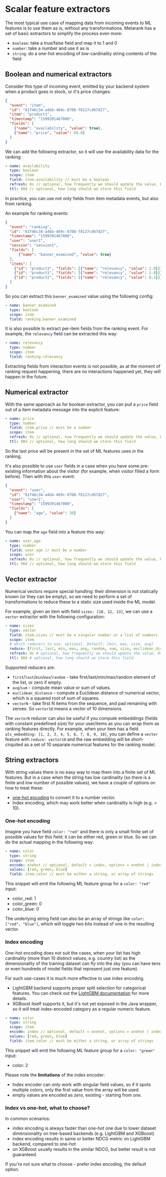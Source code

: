 # Scalar feature extractors

The most typical use case of mapping data from incoming events to ML features is to use them as is, without any transformations.
Metarank has a set of basic extractors to simplify the process even more:
* `boolean`: take a true/false field and map it to 1 and 0
* `number`: take a number and use it as is
* `string`: do a one-hot encoding of low-cardinality string contents of the field

## Boolean and numerical extractors

Consider this type of incoming event, emitted by your backend system when a product goes in stock, or it's price changes:
```json
{
  "event": "item",
  "id": "81f46c34-a4bb-469c-8708-f8127cd67d27",
  "item": "product1",
  "timestamp": "1599391467000",
  "fields": [
    {"name": "availability", "value": true},
    {"name": "price", "value": 69.0}
  ]
}
```

We can add the following extractor, so it will use the availability data for the ranking:
```yaml
- name: availability
  type: boolean
  scope: item
  field: item.availability // must be a boolean
  refresh: 0s // optional, how frequently we should update the value, 0s by default
  ttl: 90d // optional, how long should we store this field
```

In practice, you can use not only fields from item metadata events, but also from ranking.

An example for ranking events: 
```json
{
  "event": "ranking",
  "id": "81f46c34-a4bb-469c-8708-f8127cd67d27",
  "timestamp": "1599391467000",
  "user": "user1",
  "session": "session1",
  "fields": [
      {"name": "banner_examined", "value": true}
  ],
  "items": [
    {"id": "product3", "fields": [{"name": "relevancy", "value": 2.0}]},
    {"id": "product1", "fields": [{"name": "relevancy", "value": 1.0}]},
    {"id": "product2", "fields": [{"name": "relevancy", "value": 0.1}]} 
  ]
}
```

So you can extract this `banner_examined` value using the following config:
```yaml
- name: banner_examined
  type: boolean
  scope: item
  field: ranking.banner_examined
```

It is also possible to extract per-item fields from the ranking event. For example, the `relevancy` field can be extracted this way:

```yaml
- name: relevancy
  type: number
  scope: item
  field: ranking.relevancy
```

Extracting fields from interaction events is not possible, as at the moment of ranking request happening, there
are no interactions happened yet, they will happen in the future.

## Numerical extractor

With the same approach as for boolean extractor, you can pull a `price` field out of a item metadata message into the
explicit feature:

```yaml
- name: price
  type: number
  field: item.price // must be a number
  scope: item
  refresh: 0s // optional, how frequently we should update the value, 0s by default
  ttl: 90d // optional, how long should we store this field
```

So the last price will be present in the set of ML features uses in the ranking.

It's also possible to use `user` fields in a case when you have some pre-existing information about the visitor
(for example, when visitor filled a form before). Then with this `user` event:
```json
{
  "event": "user",
  "id": "81f46c34-a4bb-469c-8708-f8127cd67d27",
  "user": "user1",
  "timestamp": "1599391467000",
  "fields": [
    {"name": "age", "value": 30}
  ]
}
```
You can map the `age` field into a feature this way:
```yaml
- name: user_age
  type: number
  field: user.age // must be a number
  scope: user
  refresh: 0s // optional, how frequently we should update the value, 0s by default
  ttl: 90d // optional, how long should we store this field
```

## Vector extractor

Numerical vectors require special handling: their dimension is not statically known (or they can be empty), so we need to perform a set of transformations to reduce these to a static size used inside the ML model. 

For example, given an item with field `sizes: [10, 12, 13]`, we can use a `vector` extractor with the following configuration:

```yaml
- name: sizes
  type: vector
  field: item.sizes // must be a singular number or a list of numbers
  scope: item
  # which reducers to use. optional. Default: [min, max, size, avg]
  reduce: [first, last, min, max, avg, random, sum, size, euclidean_distance, vectorN] 
  refresh: 0s # optional, how frequently we should update the value, 0s by default
  ttl: 90d # optional, how long should we store this field
```

Supported reducers are:

* `first`/`last`/`min`/`max`/`random` - take first/last/min/max/random element of the list, or zero if empty.
* `avg`/`sum` - compute mean value or sum of values.
* `euclidean_distance` - compute a Euclidean distance of numerical vector, which is a squared root of sum of squares.
* `vectorN` - take first N items from the sequence, and pad remaining with zeroes. So `vector10` means a vector of 10 dimensions.

The `vectorN` reducer can also be useful if you compute embeddings (fields with constant predefined size) for your user/items as you can wrap them as ranking features directly. 
For example, when your item has a field `als_embedding: [1, 2, 3, 4, 5, 6, 7, 8, 9, 10]`, you can define a `vector` feature with `reduce: vector10` and the raw embedding will be short-cirquited as a set of 10 separate numerical features for the ranking model.

## String extractors

With string values there is no easy way to map them into a finite set of ML features. But in a case when
the string has low cardinality (so there is a finite and low number of possible values), we have a couple of
options on how to treat these:
* [one-hot encoding](https://en.wikipedia.org/wiki/One-hot) to convert it to a number vector.
* Index encoding, which may work better when cardinality is high (e.g. > 10).

### One-hot encoding 
Imagine you have field `color: "red"` and there is only a small finite set of possible values for this field:
it can be either red, green or blue. So we can do the actual mapping in the following way:

```yaml
- name: color
  type: string
  scope: item
  encode: onehot // optional, default = index, options = onehot | index
  values: [red, green, blue]
  field: item.color // must be either a string, or array of strings
```

This snippet will emit the following ML feature group for a `color: "red"` input:
* color_red: 1
* color_green: 0
* color_blue: 0

The underlying string field can also be an array of strings like `color: ["red", "blue"]`, which will
toggle two bits instead of one in the resulting vector.

### Index encoding

One-hot encoding does not suit the cases, when your list has high cardinality (more than 10 distinct values, e.g. country list) as
the dimensionality of the training dataset can fly into the sky (you can have tens or even hundreds of model fields that represent just one feature).

For such use-cases it is much more effective to use index encoding.

* LightGBM backend supports proper split selection for categorical features. You can check out the [LightGBM documentation](https://lightgbm.readthedocs.io/en/latest/Features.html#optimal-split-for-categorical-features) for more details.
* XGBoost itself supports it, but it's not yet exposed in the Java wrapper, so it will treat index-encoded category as a 
regular numeric feature.

```yaml
- name: color
  type: string
  scope: item
  encode: index // optional, default = onehot, options = onehot | index
  values: [red, green, blue]
  field: item.color // must be either a string, or array of strings
```

This snippet will emit the following ML feature group for a `color: "green"` input:
* color: 2

Please note the **limitations** of the index encoder:
* Index encoder can only work with singular field values, so if it spots multiple colors, only the first 
value from the array will be used.
* empty values are encoded as *zero*, existing - starting from *one*.

### Index vs one-hot, what to choose?

In common scenarios:
* index encoding is always faster than one-hot one due to lower dataset dimensionality on tree-based backends
  (e.g. LightGBM and XGBoost)
* index encoding results in same or better NDCG metric on LightGBM backend, compared to one-hot
* on XGBoost usually results in the similar NDCG, but better result is not guaranteed.

If you're not sure what to choose - prefer index encoding, the default option.